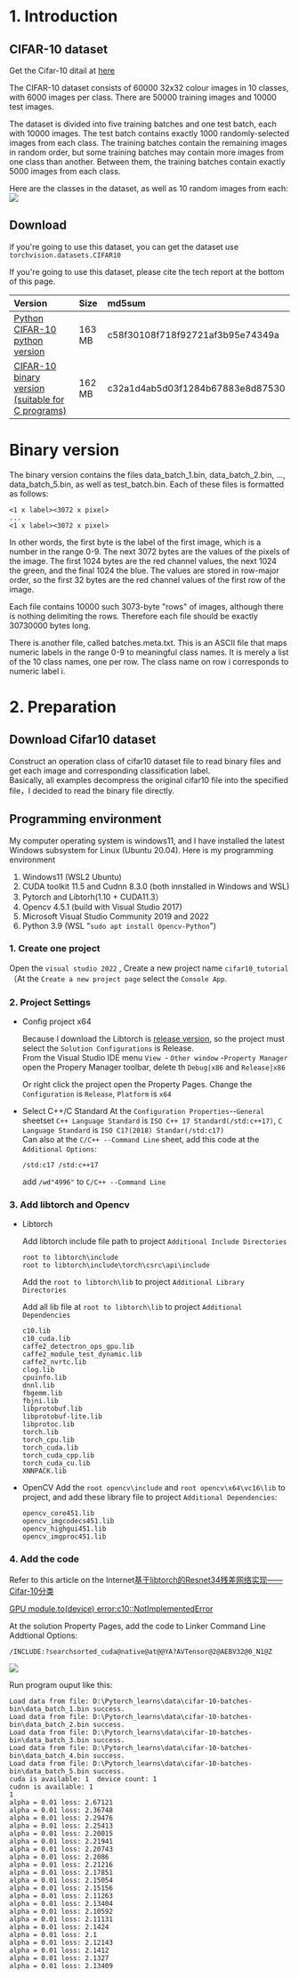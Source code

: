 
# 1. Introduction

## CIFAR-10 dataset

Get the Cifar-10 ditail at [here](http://www.cs.toronto.edu/~kriz/cifar.html)

The CIFAR-10 dataset consists of 60000 32x32 colour images in 10 classes, with 6000 images per class. There are 50000 training images and 10000 test images.

The dataset is divided into five training batches and one test batch, each with 10000 images. The test batch contains exactly 1000 randomly-selected images from each class. The training batches contain the remaining images in random order, but some training batches may contain more images from one class than another. Between them, the training batches contain exactly 5000 images from each class.

Here are the classes in the dataset, as well as 10 random images from each:
![](docs/ccc8926c0927e097b97989858418004b.png)

## Download
if you're going to use this dataset, you can get the dataset use `torchvision.datasets.CIFAR10` 

If you're going to use this dataset, please cite the tech report at the bottom of this page.


| Version                                                                                                     | Size                                   | md5sum                           |
|:------------------------------------------------------------------------------------------------------------|:---------------------------------------|:---------------------------------|
| [Python CIFAR-10 python version](http://www.cs.toronto.edu/~kriz/cifar-10-python.tar.gz)                    | 163 MB                                 | c58f30108f718f92721af3b95e74349a |
| [CIFAR-10 binary version (suitable for C programs)](http://www.cs.toronto.edu/~kriz/cifar-10-binary.tar.gz) | 162 MB	|c32a1d4ab5d03f1284b67883e8d87530 |                                  |

# Binary version
The binary version contains the files data_batch_1.bin, data_batch_2.bin, ..., data_batch_5.bin, as well as test_batch.bin. Each of these files is formatted as follows:
```
<1 x label><3072 x pixel>
...
<1 x label><3072 x pixel>
```
In other words, the first byte is the label of the first image, which is a number in the range 0-9. The next 3072 bytes are the values of the pixels of the image. The first 1024 bytes are the red channel values, the next 1024 the green, and the final 1024 the blue. The values are stored in row-major order, so the first 32 bytes are the red channel values of the first row of the image.

Each file contains 10000 such 3073-byte "rows" of images, although there is nothing delimiting the rows. Therefore each file should be exactly 30730000 bytes long.

There is another file, called batches.meta.txt. This is an ASCII file that maps numeric labels in the range 0-9 to meaningful class names. It is merely a list of the 10 class names, one per row. The class name on row i corresponds to numeric label i.

# 2. Preparation


## Download Cifar10 dataset
Construct an operation class of cifar10 dataset file to read binary files and get each image and corresponding classification label.<br>
Basically, all examples decompress the original cifar10 file into the specified file，I decided to read the binary file directly.<br>

## Programming environment

My computer operating system is windows11, and I have installed the latest Windows subsystem for Linux (Ubuntu 20.04). Here is my programming environment
1. Windows11 (WSL2 Ubuntu)
2. CUDA toolkit 11.5 and Cudnn 8.3.0 (both innstalled in Windows and WSL)
3. Pytorch and Libtorh(1.10 + CUDA11.3）
4. Opencv 4.5.1 (build with Visual Studio 2017)
5. Microsoft Visual Studio Community 2019 and 2022
6. Python 3.9 (WSL "`sudo apt install Opencv-Python`")

### 1. Create one project
Open the `visual studio 2022` , Create a new project name `cifar10_tutorial`（At the `Create a new project page` select the `Console App`. <br>

### 2. Project Settings

- Config project x64 

  Because I download the Libtorch is [release version](libtorch-win-shared-with-deps-1.10.0%2Bcu113.zip), so the project must select the `Solution Configurations` is Release.<br> 
  From the Visual Studio IDE menu `View `- `Other window` -`Property Manager` open the Propery Manager toolbar, delete th `Debug|x86` and `Release|x86`

  Or right click the project open the Property Pages. Change the `Configuration` is `Release`, `Platform` is `x64`

- Select C++/C Standard
    At the `Configuration Properties`--`General` sheetset `C++ Language Standard`  is `ISO C++ 17 Standard(/std:c++17)`, `C Language Standard` is `ISO C17(2018) Standar(/std:c17)` <br>
    Can also at the `C/C++ --Command Line` sheet, add this code at the `Additional Options`:
    ```
    /std:c17 /std:c++17
    ```

  add `/wd"4996"`  to `C/C++ --Command Line` 

### 3. Add libtorch and Opencv

- Libtorch

    Add libtorch include file path to project `Additional Include Directories`
    ```
    root to libtorch\include
    root to libtorch\include\torch\csrc\api\include
    ```

    Add the `root to libtorch\lib` to project `Additional Library Directories`

    Add all lib file at `root to libtorch\lib` to project `Additional Dependencies`
    ```
    c10.lib
    c10_cuda.lib
    caffe2_detectron_ops_gpu.lib
    caffe2_module_test_dynamic.lib
    caffe2_nvrtc.lib
    clog.lib
    cpuinfo.lib
    dnnl.lib
    fbgemm.lib
    fbjni.lib
    libprotobuf.lib
    libprotobuf-lite.lib
    libprotoc.lib
    torch.lib
    torch_cpu.lib
    torch_cuda.lib
    torch_cuda_cpp.lib
    torch_cuda_cu.lib
    XNNPACK.lib
    ```

- OpenCV
    Add the `root opencv\include` and `root opencv\x64\vc16\lib` to project, and add these library file to project `Additional Dependencies`:
    ```
    opencv_core451.lib 
    opencv_imgcodecs451.lib  
    opencv_highgui451.lib
    opencv_imgproc451.lib
    ```
### 4. Add the code
Refer to this article on the Internet[基于libtorch的Resnet34残差网络实现——Cifar-10分类](https://mp.weixin.qq.com/s?__biz=Mzk0NjE2NDcxMw%3D%3D&chksm=c30b0020f47c89364be7b563f9e212597e504f77d77f52a97034fb57f9afe028e8dcf4d94c03&idx=1&mid=2247485094&scene=21&sn=63407456e74015309bbe088928b82743#wechat_redirect)

[GPU module.to(device) error:c10::NotImplementedError](https://blog.csdn.net/qq_36038453/article/details/120278523?spm=1001.2101.3001.6650.3&utm_medium=distribute.pc_relevant.none-task-blog-2%7Edefault%7ECTRLIST%7Edefault-3.no_search_link&depth_1-utm_source=distribute.pc_relevant.none-task-blog-2%7Edefault%7ECTRLIST%7Edefault-3.no_search_link)

At the solution Property Pages, add the code to Linker Command Line Addtional Options:
```
/INCLUDE:?searchsorted_cuda@native@at@@YA?AVTensor@2@AEBV32@0_N1@Z
```
![](docs/Screenshot_200001.png) 

Run program ouput like this:
```
Load data from file: D:\Pytorch_learns\data\cifar-10-batches-bin\data_batch_1.bin success.
Load data from file: D:\Pytorch_learns\data\cifar-10-batches-bin\data_batch_2.bin success.
Load data from file: D:\Pytorch_learns\data\cifar-10-batches-bin\data_batch_3.bin success.
Load data from file: D:\Pytorch_learns\data\cifar-10-batches-bin\data_batch_4.bin success.
Load data from file: D:\Pytorch_learns\data\cifar-10-batches-bin\data_batch_5.bin success.
cuda is available: 1  device count: 1
cudnn is available: 1
1
alpha = 0.01 loss: 2.67121
alpha = 0.01 loss: 2.36748
alpha = 0.01 loss: 2.29476
alpha = 0.01 loss: 2.25413
alpha = 0.01 loss: 2.20015
alpha = 0.01 loss: 2.21941
alpha = 0.01 loss: 2.20743
alpha = 0.01 loss: 2.2086
alpha = 0.01 loss: 2.21216
alpha = 0.01 loss: 2.17851
alpha = 0.01 loss: 2.15054
alpha = 0.01 loss: 2.15156
alpha = 0.01 loss: 2.11263
alpha = 0.01 loss: 2.13404
alpha = 0.01 loss: 2.10592
alpha = 0.01 loss: 2.11131
alpha = 0.01 loss: 2.1424
alpha = 0.01 loss: 2.1
alpha = 0.01 loss: 2.12143
alpha = 0.01 loss: 2.1412
alpha = 0.01 loss: 2.1327
alpha = 0.01 loss: 2.13409
```